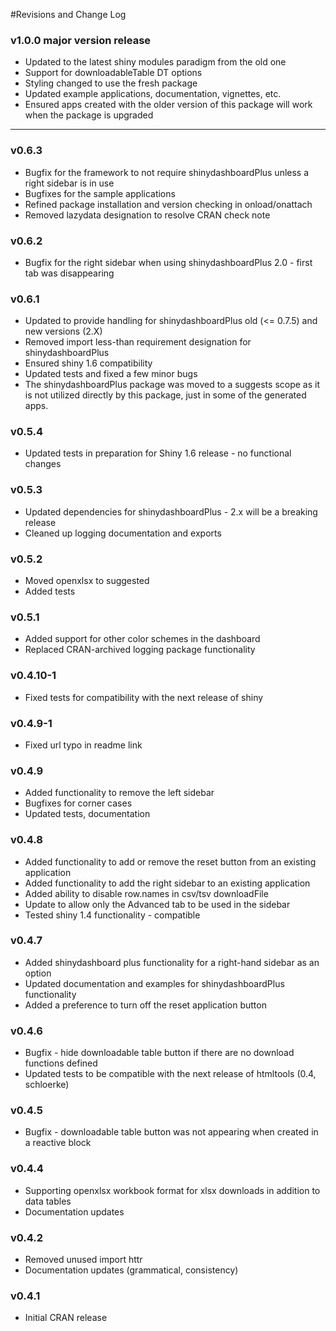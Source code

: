 #Revisions and Change Log

### v1.0.0 **major version release**
* Updated to the latest shiny modules paradigm from the old one
* Support for downloadableTable DT options
* Styling changed to use the fresh package
* Updated example applications, documentation, vignettes, etc.
* Ensured apps created with the older version of this package will work when the package is upgraded

---

### v0.6.3
* Bugfix for the framework to not require shinydashboardPlus unless a right sidebar is in use
* Bugfixes for the sample applications
* Refined package installation and version checking in onload/onattach
* Removed lazydata designation to resolve CRAN check note

### v0.6.2
* Bugfix for the right sidebar when using shinydashboardPlus 2.0 - first tab was disappearing

### v0.6.1
* Updated to provide handling for shinydashboardPlus old (<= 0.7.5) and new versions (2.X)
* Removed import less-than requirement designation for shinydashboardPlus
* Ensured shiny 1.6 compatibility
* Updated tests and fixed a few minor bugs
* The shinydashboardPlus package was moved to a suggests scope as it is not utilized directly by this package, just in some of the generated apps.

### v0.5.4
* Updated tests in preparation for Shiny 1.6 release - no functional changes

### v0.5.3
* Updated dependencies for shinydashboardPlus - 2.x will be a breaking release
* Cleaned up logging documentation and exports

### v0.5.2
* Moved openxlsx to suggested
* Added tests

### v0.5.1  
* Added support for other color schemes in the dashboard
* Replaced CRAN-archived logging package functionality


### v0.4.10-1  
* Fixed tests for compatibility with the next release of shiny


### v0.4.9-1  
* Fixed url typo in readme link


### v0.4.9
* Added functionality to remove the left sidebar
* Bugfixes for corner cases
* Updated tests, documentation


### v0.4.8
* Added functionality to add or remove the reset button from an existing application
* Added functionality to add the right sidebar to an existing application
* Added ability to disable row.names in csv/tsv downloadFile
* Update to allow only the Advanced tab to be used in the sidebar
* Tested shiny 1.4 functionality - compatible

### v0.4.7
* Added shinydashboard plus functionality for a right-hand sidebar as an option
* Updated documentation and examples for shinydashboardPlus functionality
* Added a preference to turn off the reset application button

### v0.4.6
* Bugfix - hide downloadable table button if there are no download functions defined
* Updated tests to be compatible with the next release of htmltools (0.4, schloerke)

### v0.4.5
* Bugfix - downloadable table button was not appearing when created in a reactive block

### v0.4.4
* Supporting openxlsx workbook format for xlsx downloads in addition to data tables
* Documentation updates

### v0.4.2
* Removed unused import httr
* Documentation updates (grammatical, consistency)

### v0.4.1
* Initial CRAN release
